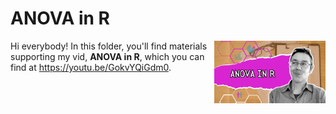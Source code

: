 # ANOVA in R
[<img src="anovaR thumb.png" align="right" height="100" />](<https://youtu.be/GokvYQiGdm0>)

Hi everybody! In this folder, you'll find materials supporting my vid, **ANOVA in R**, which you can find at <https://youtu.be/GokvYQiGdm0>. 

